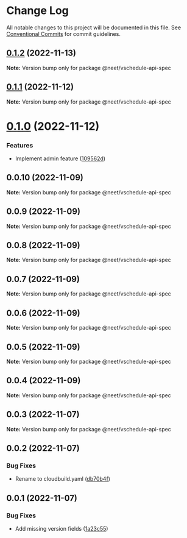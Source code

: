 # Change Log

All notable changes to this project will be documented in this file.
See [Conventional Commits](https://conventionalcommits.org) for commit guidelines.

## [0.1.2](https://github.com/neet/vschedule/compare/@neet/vschedule-api-spec@0.1.1...@neet/vschedule-api-spec@0.1.2) (2022-11-13)

**Note:** Version bump only for package @neet/vschedule-api-spec

## [0.1.1](https://github.com/neet/vschedule/compare/@neet/vschedule-api-spec@0.1.0...@neet/vschedule-api-spec@0.1.1) (2022-11-12)

**Note:** Version bump only for package @neet/vschedule-api-spec

# [0.1.0](https://github.com/neet/vschedule/compare/@neet/vschedule-api-spec@0.0.10...@neet/vschedule-api-spec@0.1.0) (2022-11-12)

### Features

* Implement admin feature ([109562d](https://github.com/neet/vschedule/commit/109562d8623fda8cdff79c1dcab92153bad37afe))

## 0.0.10 (2022-11-09)

**Note:** Version bump only for package @neet/vschedule-api-spec

## 0.0.9 (2022-11-09)

**Note:** Version bump only for package @neet/vschedule-api-spec

## 0.0.8 (2022-11-09)

**Note:** Version bump only for package @neet/vschedule-api-spec

## 0.0.7 (2022-11-09)

**Note:** Version bump only for package @neet/vschedule-api-spec

## 0.0.6 (2022-11-09)

**Note:** Version bump only for package @neet/vschedule-api-spec

## 0.0.5 (2022-11-09)

**Note:** Version bump only for package @neet/vschedule-api-spec

## 0.0.4 (2022-11-09)

**Note:** Version bump only for package @neet/vschedule-api-spec

## 0.0.3 (2022-11-07)

**Note:** Version bump only for package @neet/vschedule-api-spec

## 0.0.2 (2022-11-07)

### Bug Fixes

* Rename to cloudbuild.yaml ([db70b4f](https://github.com/neet/vschedule/commit/db70b4f42daf898f364266b2fb03696e6972170d))

## 0.0.1 (2022-11-07)

### Bug Fixes

* Add missing version fields ([1a23c55](https://github.com/neet/refined-itsukara-link/commit/1a23c550155e6b691aaacd050b149b8445a11965))
